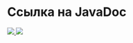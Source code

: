 <h1>Ссылка на JavaDoc</h1>
<a href="https://torgovatel.github.io/Java2022/">
  <img src="https://img.shields.io/badge/javadoc-online-brightgreen.svg">
</a>
<img src="https://www.meme-arsenal.com/memes/bfc022933b02e19d4e2de4e66759f474.jpg">
